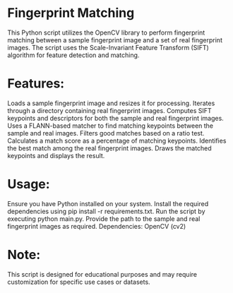 # Fingerprint Matching
This Python script utilizes the OpenCV library to perform fingerprint matching between a sample fingerprint image and a set of real fingerprint images. The script uses the Scale-Invariant Feature Transform (SIFT) algorithm for feature detection and matching.

 # Features:
Loads a sample fingerprint image and resizes it for processing.
Iterates through a directory containing real fingerprint images.
Computes SIFT keypoints and descriptors for both the sample and real fingerprint images.
Uses a FLANN-based matcher to find matching keypoints between the sample and real images.
Filters good matches based on a ratio test.
Calculates a match score as a percentage of matching keypoints.
Identifies the best match among the real fingerprint images.
Draws the matched keypoints and displays the result.
# Usage:
Ensure you have Python installed on your system.
Install the required dependencies using pip install -r requirements.txt.
Run the script by executing python main.py.
Provide the path to the sample and real fingerprint images as required.
Dependencies:
OpenCV (cv2)
# Note:
This script is designed for educational purposes and may require customization for specific use cases or datasets.
